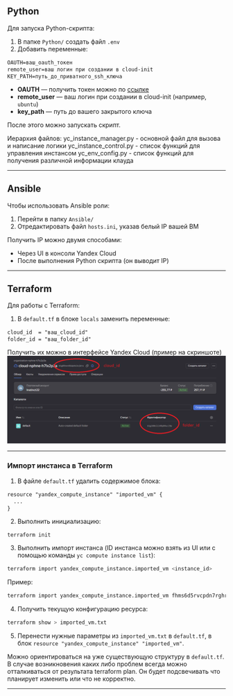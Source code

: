
## Python

Для запуска Python-скрипта:

1. В папке `Python/` создать файл `.env`
2. Добавить переменные:

```
OAUTH=ваш_oauth_токен
remote_user=ваш логин при создании в cloud-init
KEY_PATH=путь_до_приватного_ssh_ключа
```

- **OAUTH** — получить токен можно по [ссылке](https://oauth.yandex.ru/authorize?response_type=token&client_id=1a6990aa636648e9b2ef855fa7bec2fb)
- **remote_user** — ваш логин при создании в cloud-init (например, `ubuntu`)
- **key_path** — путь до вашего закрытого ключа

После этого можно запускать скрипт.

Иерархия файлов:
yc_instance_manager.py - основной файл для вызова и написание логики
yc_instance_control.py - список функций для управления инстансом
yc_env_config.py - список функций для получения различной информации клауда


---

## Ansible

Чтобы использовать Ansible роли:

1. Перейти в папку `Ansible/`
2. Отредактировать файл `hosts.ini`, указав белый IP вашей ВМ

Получить IP можно двумя способами:
- Через UI в консоли Yandex Cloud
- После выполнения Python скрипта (он выводит IP)

---

## Terraform

Для работы с Terraform:

1. В `default.tf` в блоке `locals` заменить переменные:
```
cloud_id  = "ваш_cloud_id"
folder_id = "ваш_folder_id"
```

Получить их можно в интерфейсе Yandex Cloud (пример на скриншоте)
![img.png](img.png)

---

### Импорт инстанса в Terraform

1. В файле `default.tf` удалить содержимое блока:

```hcl
resource "yandex_compute_instance" "imported_vm" {
  ...
}
```

2. Выполнить инициализацию:

```bash
terraform init
```

3. Выполнить импорт инстанса (ID инстанса можно взять из UI или с помощью команды `yc compute instance list`):

```bash
terraform import yandex_compute_instance.imported_vm <instance_id>
```

Пример:
```bash
terraform import yandex_compute_instance.imported_vm fhms6d5rvcpdn7rghr2u
```

4. Получить текущую конфигурацию ресурса:

```bash
terraform show > imported_vm.txt
```

5. Перенести нужные параметры из `imported_vm.txt` в `default.tf`, в блок `resource "yandex_compute_instance" "imported_vm"`.

Можно ориентироваться на уже существующую структуру в `default.tf`. В случае возникновения каких либо проблем всегда можно отталкиваться от результата terraform plan. Он будет подсвечивать что планирует изменить или что не корректно.

---
